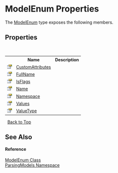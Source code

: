 # ModelEnum Properties
 

The <a href="T_ParsingModels_ModelEnum">ModelEnum</a> type exposes the following members.


## Properties
&nbsp;<table><tr><th></th><th>Name</th><th>Description</th></tr><tr><td>![Public property](media/pubproperty.gif "Public property")</td><td><a href="P_ParsingModels_ModelEnum_CustomAttributes">CustomAttributes</a></td><td /></tr><tr><td>![Public property](media/pubproperty.gif "Public property")</td><td><a href="P_ParsingModels_ModelEnum_FullName">FullName</a></td><td /></tr><tr><td>![Public property](media/pubproperty.gif "Public property")</td><td><a href="P_ParsingModels_ModelEnum_IsFlags">IsFlags</a></td><td /></tr><tr><td>![Public property](media/pubproperty.gif "Public property")</td><td><a href="P_ParsingModels_ModelEnum_Name">Name</a></td><td /></tr><tr><td>![Public property](media/pubproperty.gif "Public property")</td><td><a href="P_ParsingModels_ModelEnum_Namespace">Namespace</a></td><td /></tr><tr><td>![Public property](media/pubproperty.gif "Public property")</td><td><a href="P_ParsingModels_ModelEnum_Values">Values</a></td><td /></tr><tr><td>![Public property](media/pubproperty.gif "Public property")</td><td><a href="P_ParsingModels_ModelEnum_ValueType">ValueType</a></td><td /></tr></table>&nbsp;
<a href="#modelenum-properties">Back to Top</a>

## See Also


#### Reference
<a href="T_ParsingModels_ModelEnum">ModelEnum Class</a><br /><a href="N_ParsingModels">ParsingModels Namespace</a><br />